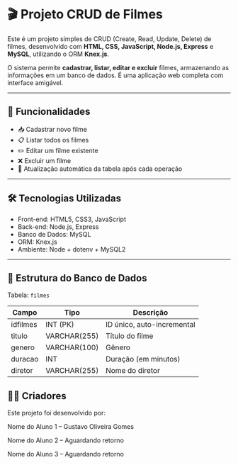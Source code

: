 # 🎬 Projeto CRUD de Filmes

Este é um projeto simples de CRUD (Create, Read, Update, Delete) de filmes, desenvolvido com **HTML, CSS, JavaScript, Node.js, Express** e **MySQL**, utilizando o ORM **Knex.js**.

O sistema permite **cadastrar, listar, editar e excluir** filmes, armazenando as informações em um banco de dados. É uma aplicação web completa com interface amigável.

---

## 🧩 Funcionalidades

- 📥 Cadastrar novo filme
- 📋 Listar todos os filmes
- ✏️ Editar um filme existente
- ❌ Excluir um filme
- 🔎 Atualização automática da tabela após cada operação

---

## 🛠️ Tecnologias Utilizadas

- Front-end: HTML5, CSS3, JavaScript
- Back-end: Node.js, Express
- Banco de Dados: MySQL
- ORM: Knex.js
- Ambiente: Node + dotenv + MySQL2

---

## 💾 Estrutura do Banco de Dados

Tabela: `filmes`

| Campo       | Tipo         | Descrição                  |
|-------------|--------------|----------------------------|
| idfilmes    | INT (PK)     | ID único, auto-incremental |
| titulo      | VARCHAR(255) | Título do filme            |
| genero      | VARCHAR(100) | Gênero                     |
| duracao     | INT          | Duração (em minutos)       |
| diretor     | VARCHAR(255) | Nome do diretor            |


## 👨‍💻 Criadores

Este projeto foi desenvolvido por:

Nome do Aluno 1 – Gustavo Oliveira Gomes

Nome do Aluno 2 – Aguardando retorno

Nome do Aluno 3 – Aguardando retorno

